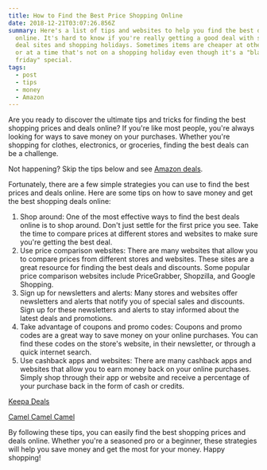 ```yaml
---
title: How to Find the Best Price Shopping Online
date: 2018-12-21T03:07:26.856Z
summary: Here's a list of tips and websites to help you find the best deals
  online. It's hard to know if you're really getting a good deal with so many
  deal sites and shopping holidays. Sometimes items are cheaper at other stores
  or at a time that's not on a shopping holiday even though it's a "black
  friday" special.
tags:
  - post
  - tips
  - money
  - Amazon
---
```

Are you ready to discover the ultimate tips and tricks for finding the best shopping prices and deals online? If you're like most people, you're always looking for ways to save money on your purchases. Whether you're shopping for clothes, electronics, or groceries, finding the best deals can be a challenge.

Not happening? Skip the tips below and see [Amazon deals](https://amzn.to/3iEdfsv).

Fortunately, there are a few simple strategies you can use to find the best prices and deals online. Here are some tips on how to save money and get the best shopping deals online:

1. Shop around: One of the most effective ways to find the best deals online is to shop around. Don't just settle for the first price you see. Take the time to compare prices at different stores and websites to make sure you're getting the best deal.
2. Use price comparison websites: There are many websites that allow you to compare prices from different stores and websites. These sites are a great resource for finding the best deals and discounts. Some popular price comparison websites include PriceGrabber, Shopzilla, and Google Shopping.
3. Sign up for newsletters and alerts: Many stores and websites offer newsletters and alerts that notify you of special sales and discounts. Sign up for these newsletters and alerts to stay informed about the latest deals and promotions.
4. Take advantage of coupons and promo codes: Coupons and promo codes are a great way to save money on your online purchases. You can find these codes on the store's website, in their newsletter, or through a quick internet search.
5. Use cashback apps and websites: There are many cashback apps and websites that allow you to earn money back on your online purchases. Simply shop through their app or website and receive a percentage of your purchase back in the form of cash or credits.

[Keepa Deals](https://keepa.com/#!deals)

[Camel Camel Camel](https://camelcamelcamel.com/)

By following these tips, you can easily find the best shopping prices and deals online. Whether you're a seasoned pro or a beginner, these strategies will help you save money and get the most for your money. Happy shopping!